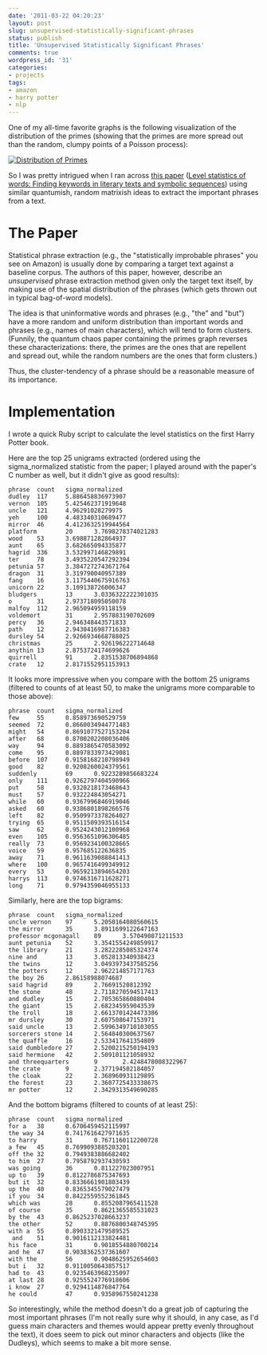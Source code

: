 ```yaml
---
date: '2011-03-22 04:20:23'
layout: post
slug: unsupervised-statistically-significant-phrases
status: publish
title: 'Unsupervised Statistically Significant Phrases'
comments: true
wordpress_id: '31'
categories:
- projects
tags:
- amazon
- harry potter
- nlp
---
```


One of my all-time favorite graphs is the following visualization of the distribution of the primes (showing that the primes are more spread out than the random, clumpy points of a Poisson process):

[![Distribution of Primes](http://dl.dropbox.com/u/10506/blog/harry-potter-chaos/prime-chaos.png)](http://dl.dropbox.com/u/10506/blog/harry-potter-chaos/prime-chaos.png)

So I was pretty intrigued when I ran across [this paper](http://bioinfo2.ugr.es/Publicaciones/PRE09.pdf) ([Level statistics of words: Finding keywords in literary texts and symbolic sequences](http://bioinfo2.ugr.es/Publicaciones/PRE09.pdf)) using similar quantumish, random matrixish ideas to extract the important phrases from a text.

# The Paper

Statistical phrase extraction (e.g., the "statistically improbable phrases" you see on Amazon) is usually done by comparing a target text against a baseline corpus. The authors of this paper, however, describe an *unsupervised* phrase extraction method given only the target text itself, by making use of the spatial distribution of the phrases (which gets thrown out in typical bag-of-word models).

The idea is that uninformative words and phrases (e.g., "the" and "but") have a more random and uniform distribution than important words and phrases (e.g., names of main characters), which will tend to form clusters. (Funnily, the quantum chaos paper containing the primes graph reverses these characterizations: there, the primes are the ones that are repellent and spread out, while the random numbers are the ones that form clusters.)

Thus, the cluster-tendency of a phrase should be a reasonable measure of its importance.

# Implementation

I wrote a quick Ruby script to calculate the level statistics on the first Harry Potter book.

Here are the top 25 unigrams extracted (ordered using the sigma_normalized statistic from the paper; I played around with the paper's C number as well, but it didn't give as good results):

	phrase  count   sigma_normalized
	dudley  117     5.886458836973907
	vernon  105     5.425462371919648
	uncle   121     4.96291028279975
	yeh     100     4.483340310689477
	mirror  46      4.4123632519944564
	platform        20      3.7698278374021283
	wood    53      3.698871282864937
	aunt    65      3.682665094335877
	hagrid  336     3.532997146829891
	ter     78      3.4935220547292394
	petunia 57      3.3847272743671764
	dragon  31      3.319790040957389
	fang    16      3.1175440675916763
	unicorn 22      3.109138726006347
	bludgers        13      3.0336322222301035
	o       31      2.973718095050078
	malfoy  112     2.965094959118159
	voldemort       31      2.957883190702609
	percy   36      2.946348443571833
	path    12      2.9430416987716383
	dursley 54      2.9266934668788025
	christmas       25      2.926196222714648
	anythin 13      2.8753724174699626
	quirrell        91      2.8351538706894868
	crate   12      2.8171552951153913

It looks more impressive when you compare with the bottom 25 unigrams (filtered to counts of at least 50, to make the unigrams more comparable to those above):

	phrase  count   sigma_normalized
	few     55      0.858973690529759
	seemed  72      0.8660034944771483
	might   54      0.8691077527153204
	after   68      0.8700202208036406
	way     94      0.8893865470583092
	come    95      0.8897833973429081
	before  107     0.9158168210798949
	good    82      0.9208260024379561
	suddenly        69      0.9223289856683224
	only    111     0.9262797404590966
	put     58      0.9320218173468643
	must    57      0.932224843054271
	while   60      0.9367996846919046
	asked   60      0.9386801898266576
	left    82      0.9509973378264027
	trying  65      0.9511509393516154
	saw     62      0.9524243012100968
	even    105     0.9563651096306485
	really  73      0.9569234100328665
	voice   59      0.957685122636835
	away    71      0.9611639088841413
	where   100     0.9657416499349912
	every   53      0.9659213894654203
	harrys  113     0.9746316711628271
	long    71      0.9794359046955133
Similarly, here are the top bigrams:

	phrase  count   sigma_normalized
	uncle vernon    97      5.2050164080560615
	the mirror      35      3.8911699122647163
	professor mcgonagall    89      3.570490871211533
	aunt petunia    52      3.3541554249859917
	the library     21      3.2822285085324374
	nine and        13      3.052813340938423
	the twins       12      3.0493973437585256
	the potters     12      2.962214857171763
	the boy 26      2.86158988074687
	said hagrid     89      2.76691520812392
	the stone       48      2.7118270594517413
	and dudley      15      2.705365860880404
	the giant       15      2.682345959043539
	the troll       18      2.6613701424473386
	mr dursley      30      2.607508647153971
	said uncle      13      2.5996349710103055
	sorcerers stone 14      2.564840300637567
	the quaffle     16      2.533417641354809
	said dumbledore 27      2.5200215250194193
	said hermione   42      2.509101121058932
	and threequarters       9       2.4248478008322967
	the crate       9       2.377194502184057
	the cloak       22      2.368960931129895
	the forest      23      2.3607725433338675
	mr potter       12      2.3429313549690285
And the bottom bigrams (filtered to counts of at least 25):

	phrase  count   sigma_normalized
	for a   38      0.6706459452115997
	the way 34      0.7417616427971635
	to harry        31      0.7671160112200728
	a few   45      0.7699093885203201
	off the 32      0.7949383886682402
	to him  27      0.7958792937430593
	was going       36      0.811227023007951
	up to   39      0.8122786875347693
	but it  32      0.8336661901803439
	up the  40      0.8365345579027479
	if you  34      0.8422559552361845
	which was       28      0.8552087965411528
	of course       35      0.8621365585531023
	by the  43      0.8625237028663237
	the other       52      0.8876800348745395
	with a  55      0.8903321479589525
	 and    51      0.9016112133824481
	his face        31      0.9018554880700214
	and he  47      0.9038362537361607
	with the        56      0.9048625952654603
	but i   32      0.9110050643857517
	had to  43      0.9235463968235097
	at last 28      0.9255524776918606
	i know  27      0.9294114876847764
	he could        47      0.9358967550241238

So interestingly, while the method doesn't do a great job of capturing the most important phrases (I'm not really sure why it should, in any case, as I'd guess main characters and themes would appear pretty evenly throughout the text), it does seem to pick out minor characters and objects (like the Dudleys), which seems to make a bit more sense.
